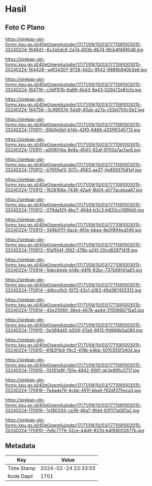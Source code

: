 # Hasil

## Foto C Plano

https://sirekap-obj-formc.kpu.go.id/40e0/pemilu/pdpr/17/71/09/10/03/1771091003015-20240224-164641--6c2a5dc6-2a7d-493b-8b74-8fcb4f4990d6.jpg

https://sirekap-obj-formc.kpu.go.id/40e0/pemilu/pdpr/17/71/09/10/03/1771091003015-20240224-164428--a4f34307-9728-4d2c-9542-9889b940b3e8.jpg

https://sirekap-obj-formc.kpu.go.id/40e0/pemilu/pdpr/17/71/09/10/03/1771091003015-20240224-164719--c3df151b-6a68-4b43-9a43-029d72e81cfa.jpg

https://sirekap-obj-formc.kpu.go.id/40e0/pemilu/pdpr/17/71/09/10/03/1771091003015-20240224-164756--3c995574-54e9-40ab-a27a-c53e1700c5b2.jpg

https://sirekap-obj-formc.kpu.go.id/40e0/pemilu/pdpr/17/71/09/10/03/1771091003015-20240224-170911--30b0e0bf-b14b-43f0-8466-d33f6f345713.jpg

https://sirekap-obj-formc.kpu.go.id/40e0/pemilu/pdpr/17/71/09/10/03/1771091003015-20240224-170911--a00901da-8e8a-4543-82af-9700a7acfac6.jpg

https://sirekap-obj-formc.kpu.go.id/40e0/pemilu/pdpr/17/71/09/10/03/1771091003015-20240224-170912--b7655ef3-307c-4563-aa37-0e85937b91ef.jpg

https://sirekap-obj-formc.kpu.go.id/40e0/pemilu/pdpr/17/71/09/10/03/1771091003015-20240224-170912--1628168a-7436-42a4-9b04-a577acdeaa67.jpg

https://sirekap-obj-formc.kpu.go.id/40e0/pemilu/pdpr/17/71/09/10/03/1771091003015-20240224-170912--079da50f-4bc7-464d-b3c3-b633cc06f6d0.jpg

https://sirekap-obj-formc.kpu.go.id/40e0/pemilu/pdpr/17/71/09/10/03/1771091003015-20240224-170913--349b0111-6acb-4f0e-bbea-8e0f894ea549.jpg

https://sirekap-obj-formc.kpu.go.id/40e0/pemilu/pdpr/17/71/09/10/03/1771091003015-20240224-170913--f0a1f44f-3f42-476b-a24f-20cd82871418.jpg

https://sirekap-obj-formc.kpu.go.id/40e0/pemilu/pdpr/17/71/09/10/03/1771091003015-20240224-170914--5decbbeb-b14b-44f8-82bc-737b68141a83.jpg

https://sirekap-obj-formc.kpu.go.id/40e0/pemilu/pdpr/17/71/09/10/03/1771091003015-20240224-170914--d4bce1b3-1073-43c1-b183-46d387455313.jpg

https://sirekap-obj-formc.kpu.go.id/40e0/pemilu/pdpr/17/71/09/10/03/1771091003015-20240224-170914--45e25060-36ed-4678-aa4d-3150668715a5.jpg

https://sirekap-obj-formc.kpu.go.id/40e0/pemilu/pdpr/17/71/09/10/03/1771091003015-20240224-170915--5e589d45-b509-47a9-9615-ffd968b5a080.jpg

https://sirekap-obj-formc.kpu.go.id/40e0/pemilu/pdpr/17/71/09/10/03/1771091003015-20240224-170915--8182f1b9-f9c2-419b-b9bb-5010355f3404.jpg

https://sirekap-obj-formc.kpu.go.id/40e0/pemilu/pdpr/17/71/09/10/03/1771091003015-20240224-170915--7d351a9f-781e-4942-9581-ab3e995c5717.jpg

https://sirekap-obj-formc.kpu.go.id/40e0/pemilu/pdpr/17/71/09/10/03/1771091003015-20240224-170916--7a4ade76-4cbb-491f-bba0-f92df370eca3.jpg

https://sirekap-obj-formc.kpu.go.id/40e0/pemilu/pdpr/17/71/09/10/03/1771091003015-20240224-170916--1cf80294-ca36-46a7-9fdd-93f117a097a2.jpg

https://sirekap-obj-formc.kpu.go.id/40e0/pemilu/pdpr/17/71/09/10/03/1771091003015-20240224-170910--7e8c7779-32ce-44d9-837d-b4f69002677b.jpg


## Metadata

| Key        | Value               |
| ---------- | ------------------- |
| Time Stamp | 2024-02-24 22:33:55 |
| Kode Dapil | 1701                |



